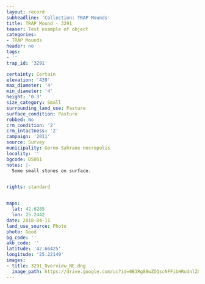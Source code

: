```yaml
---
layout: record
subheadline: 'Collection: TRAP Mounds'
title: TRAP Mound - 3291
teaser: Test example of object
categories:
- TRAP Mounds
header: no
tags:
- ''
trap_id: '3291'

certainty: Certain
elevation: '439'
max_diameter: '4'
min_diameter: '4'
height: '0.3'
size_category: Small
surrounding_land_use: Pasture
surface_condition: Pasture
robbed: No
crm_condition: '2'
crm_intactness: '2'
campaign: '2011'
source: Survey
municipality: Gorno Sahrane necropolis
locality: ''
bgcode: DS001
notes: |-
  Some small stones on surface.


rights: standard


maps:
  lat: 42.6285
  lon: 25.2442
date: 2018-04-11
land_use_source: Photo
photo: Good
bg_code: ''
akb_code: ''
latitude: '42.66425'
longitude: '25.22149'
images:
- title: 3291_Overview_NE.dng
  image_path: https://drive.google.com/uc?id=0B3Rg88wZDQscNFFibHRudnlZUEE
---
```

